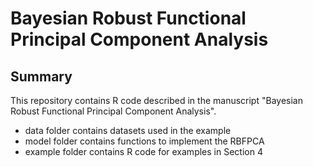 # Bayesian Robust Functional Principal Component Analysis

## Summary

This repository contains R code described in the manuscript "Bayesian Robust Functional Principal Component Analysis".

- data folder contains datasets used in the example
- model folder contains functions to implement the RBFPCA
- example folder contains R code for examples in Section 4
